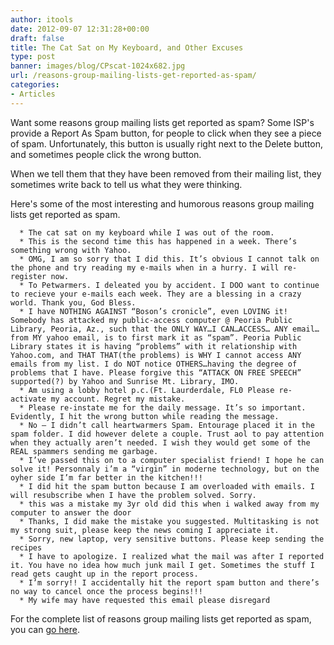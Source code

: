 ```yaml
---
author: itools
date: 2012-09-07 12:31:28+00:00
draft: false
title: The Cat Sat on My Keyboard, and Other Excuses
type: post
banner: images/blog/CPscat-1024x682.jpg
url: /reasons-group-mailing-lists-get-reported-as-spam/
categories:
- Articles
---
```


Want some reasons group mailing lists get reported as spam? Some ISP's provide a Report As Spam button, for people to click when they see a piece of spam. Unfortunately, this button is usually right next to the Delete button, and sometimes people click the wrong button.

When we tell them that they have been removed from their mailing list, they sometimes write back to tell us what they were thinking.

Here's some of the most interesting and humorous reasons group mailing lists get reported as spam.



 	  * The cat sat on my keyboard while I was out of the room.
 	  * This is the second time this has happened in a week. There’s something wrong with Yahoo.
 	  * OMG, I am so sorry that I did this. It’s obvious I cannot talk on the phone and try reading my e-mails when in a hurry. I will re-register now.
 	  * To Petwarmers. I deleated you by accident. I DOO want to continue to recieve your e-mails each week. They are a blessing in a crazy world. Thank you, God Bless.
 	  * I have NOTHING AGAINST “Boson’s cronicle”, even LOVING it! Somebody has attacked my public-access computer @ Peoria Public Library, Peoria, Az., such that the ONLY WAY…I CAN…ACCESS… ANY email…from MY yahoo email, is to first mark it as “spam”. Peoria Public Library states it is having “problems” with it relationship with Yahoo.com, and THAT THAT(the problems) is WHY I cannot access ANY emails from my list. I do NOT notice OTHERS…having the degree of problems that I have. Please forgive this “ATTACK ON FREE SPEECH” supported(?) by Yahoo and Sunrise Mt. Library, IMO.
 	  * Am using a lobby hotel p.c.(Ft. Laurderdale, FL0 Please re-activate my account. Regret my mistake.
 	  * Please re-instate me for the daily message. It’s so important. Evidently, I hit the wrong button while reading the message.
 	  * No – I didn’t call heartwarmers Spam. Entourage placed it in the spam folder. I did however delete a couple. Trust aol to pay attention when they actually aren’t needed. I wish they would get some of the REAL spammers sending me garbage.
 	  * I’ve passed this on to a computer specialist friend! I hope he can solve it! Personnaly i’m a “virgin” in moderne technology, but on the oyher side I’m far better in the kitchen!!!
 	  * I did hit the spam button because I am overloaded with emails. I will resubscribe when I have the problem solved. Sorry.
 	  * this was a mistake my 3yr old did this when i walked away from my computer to answer the door
 	  * Thanks, I did make the mistake you suggested. Multitasking is not my strong suit, please keep the news coming I appreciate it.
 	  * Sorry, new laptop, very sensitive buttons. Please keep sending the recipes
 	  * I have to apologize. I realized what the mail was after I reported it. You have no idea how much junk mail I get. Sometimes the stuff I read gets caught up in the report process.
 	  * I’m sorry!! I accidentally hit the report spam button and there’s no way to cancel once the process begins!!!
 	  * My wife may have requested this email please disregard

For the complete list of reasons group mailing lists get reported as spam, you can [go here](http://notspam.mail-list.com).
